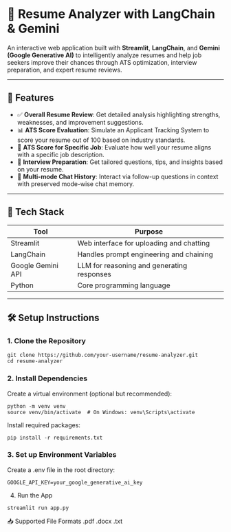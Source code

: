 # 📄 Resume Analyzer with LangChain & Gemini

An interactive web application built with **Streamlit**, **LangChain**, and **Gemini (Google Generative AI)** to intelligently analyze resumes and help job seekers improve their chances through ATS optimization, interview preparation, and expert resume reviews.

---

## 🚀 Features

- ✅ **Overall Resume Review**: Get detailed analysis highlighting strengths, weaknesses, and improvement suggestions.
- 📊 **ATS Score Evaluation**: Simulate an Applicant Tracking System to score your resume out of 100 based on industry standards.
- 🧠 **ATS Score for Specific Job**: Evaluate how well your resume aligns with a specific job description.
- 💬 **Interview Preparation**: Get tailored questions, tips, and insights based on your resume.
- 🔁 **Multi-mode Chat History**: Interact via follow-up questions in context with preserved mode-wise chat memory.

---

## 🧰 Tech Stack

| Tool              | Purpose                                   |
|-------------------|-------------------------------------------|
| Streamlit         | Web interface for uploading and chatting  |
| LangChain         | Handles prompt engineering and chaining   |
| Google Gemini API | LLM for reasoning and generating responses|
| Python            | Core programming language                 |

---

## 🛠️ Setup Instructions

### 1. Clone the Repository

```
git clone https://github.com/your-username/resume-analyzer.git
cd resume-analyzer
```
### 2. Install Dependencies
Create a virtual environment (optional but recommended):

```
python -m venv venv
source venv/bin/activate  # On Windows: venv\Scripts\activate
```

Install required packages:

```
pip install -r requirements.txt
```
### 3. Set up Environment Variables
Create a .env file in the root directory:
```
GOOGLE_API_KEY=your_google_generative_ai_key
```
4. Run the App
```
streamlit run app.py
```

📥 Supported File Formats
.pdf
.docx
.txt

